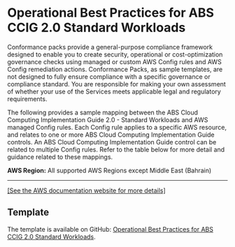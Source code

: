 # Operational Best Practices for ABS CCIG 2\.0 Standard Workloads<a name="operational-best-practices-for-ABS-CCIGv2-Standard"></a>

Conformance packs provide a general\-purpose compliance framework designed to enable you to create security, operational or cost\-optimization governance checks using managed or custom AWS Config rules and AWS Config remediation actions\. Conformance Packs, as sample templates, are not designed to fully ensure compliance with a specific governance or compliance standard\. You are responsible for making your own assessment of whether your use of the Services meets applicable legal and regulatory requirements\.

The following provides a sample mapping between the ABS Cloud Computing Implementation Guide 2\.0 \- Standard Workloads and AWS managed Config rules\. Each Config rule applies to a specific AWS resource, and relates to one or more ABS Cloud Computing Implementation Guide controls\. An ABS Cloud Computing Implementation Guide control can be related to multiple Config rules\. Refer to the table below for more detail and guidance related to these mappings\.

**AWS Region:** All supported AWS Regions except Middle East \(Bahrain\)


****  
[\[See the AWS documentation website for more details\]](http://docs.aws.amazon.com/config/latest/developerguide/operational-best-practices-for-ABS-CCIGv2-Standard.html)

## Template<a name="ccig-conformance-pack-sample"></a>

The template is available on GitHub: [Operational Best Practices for ABS CCIG 2\.0 Standard Workloads](https://github.com/awslabs/aws-config-rules/blob/master/aws-config-conformance-packs/Operational-Best-Practices-for-ABS-CCIGv2-Standard.yaml)\.